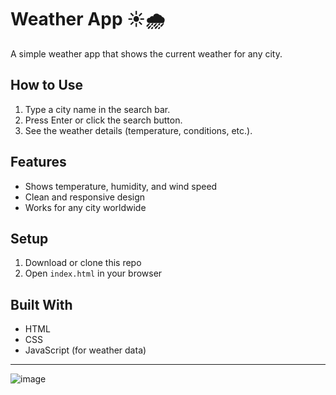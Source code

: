 # Weather App ☀️🌧️

A simple weather app that shows the current weather for any city.

## How to Use
1. Type a city name in the search bar.
2. Press Enter or click the search button.
3. See the weather details (temperature, conditions, etc.).

## Features
- Shows temperature, humidity, and wind speed
- Clean and responsive design
- Works for any city worldwide

## Setup
1. Download or clone this repo
2. Open `index.html` in your browser

## Built With
- HTML
- CSS
- JavaScript (for weather data)

---
![image](https://github.com/user-attachments/assets/97af4890-84fc-4018-b142-775d9c3acaa5)

